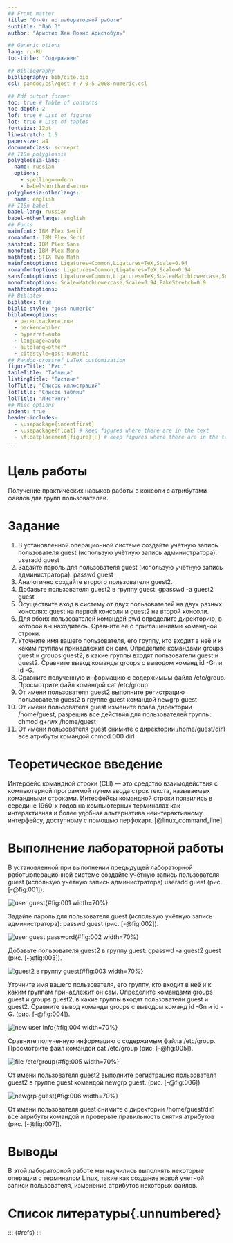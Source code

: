 ```yaml
---
## Front matter
title: "Отчёт по лабораторной работе"
subtitle: "Лаб 3"
author: "Аристид Жан Лоэнс Аристобуль"

## Generic otions
lang: ru-RU
toc-title: "Содержание"

## Bibliography
bibliography: bib/cite.bib
csl: pandoc/csl/gost-r-7-0-5-2008-numeric.csl

## Pdf output format
toc: true # Table of contents
toc-depth: 2
lof: true # List of figures
lot: true # List of tables
fontsize: 12pt
linestretch: 1.5
papersize: a4
documentclass: scrreprt
## I18n polyglossia
polyglossia-lang:
  name: russian
  options:
	- spelling=modern
	- babelshorthands=true
polyglossia-otherlangs:
  name: english
## I18n babel
babel-lang: russian
babel-otherlangs: english
## Fonts
mainfont: IBM Plex Serif
romanfont: IBM Plex Serif
sansfont: IBM Plex Sans
monofont: IBM Plex Mono
mathfont: STIX Two Math
mainfontoptions: Ligatures=Common,Ligatures=TeX,Scale=0.94
romanfontoptions: Ligatures=Common,Ligatures=TeX,Scale=0.94
sansfontoptions: Ligatures=Common,Ligatures=TeX,Scale=MatchLowercase,Scale=0.94
monofontoptions: Scale=MatchLowercase,Scale=0.94,FakeStretch=0.9
mathfontoptions:
## Biblatex
biblatex: true
biblio-style: "gost-numeric"
biblatexoptions:
  - parentracker=true
  - backend=biber
  - hyperref=auto
  - language=auto
  - autolang=other*
  - citestyle=gost-numeric
## Pandoc-crossref LaTeX customization
figureTitle: "Рис."
tableTitle: "Таблица"
listingTitle: "Листинг"
lofTitle: "Список иллюстраций"
lotTitle: "Список таблиц"
lolTitle: "Листинги"
## Misc options
indent: true
header-includes:
  - \usepackage{indentfirst}
  - \usepackage{float} # keep figures where there are in the text
  - \floatplacement{figure}{H} # keep figures where there are in the text
---
```


# Цель работы

Получение практических навыков работы в консоли с атрибутами файлов для групп пользователей.

# Задание

1. В установленной операционной системе создайте учётную запись пользователя guest (использую учётную запись администратора):
   useradd guest
2. Задайте пароль для пользователя guest (использую учётную запись администратора):
   passwd guest
3. Аналогично создайте второго пользователя guest2.
4. Добавьте пользователя guest2 в группу guest:
   gpasswd -a guest2 guest
5. Осуществите вход в систему от двух пользователей на двух разных консолях: guest на первой консоли и guest2 на второй консоли.
6. Для обоих пользователей командой pwd определите директорию, в которой вы находитесь. Сравните её с приглашениями командной строки.
7. Уточните имя вашего пользователя, его группу, кто входит в неё
   и к каким группам принадлежит он сам. Определите командами
   groups guest и groups guest2, в какие группы входят пользователи guest и guest2. Сравните вывод команды groups с выводом команд
   id -Gn и id -G.
8. Сравните полученную информацию с содержимым файла /etc/group.
   Просмотрите файл командой
   cat /etc/group
9. От имени пользователя guest2 выполните регистрацию пользователя
   guest2 в группе guest командой
   newgrp guest
10. От имени пользователя guest измените права директории /home/guest,
    разрешив все действия для пользователей группы:
    chmod g+rwx /home/guest
11. От имени пользователя guest снимите с директории /home/guest/dir1
    все атрибуты командой
    chmod 000 dirl

# Теоретическое введение

Интерфейс командной строки (CLI) — это средство взаимодействия с компьютерной программой путем ввода строк текста, называемых командными строками. Интерфейсы командной строки появились в середине 1960-х годов на компьютерных терминалах как интерактивная и более удобная альтернатива неинтерактивному интерфейсу, доступному с помощью перфокарт.
[@linux_command_line]

# Выполнение лабораторной работы

В установленной при выполнении предыдущей лабораторной работыоперационной системе создайте учётную запись пользователя guest (использую учётную запись администратора)
useradd guest (рис. [-@fig:001]).

![user guest](image/img01.png){#fig:001 width=70%}

Задайте пароль для пользователя guest (использую учётную запись администратора):
passwd guest (рис. [-@fig:002]).

![user guest password](image/img01.png){#fig:002 width=70%}

Добавьте пользователя guest2 в группу guest:
gpasswd -a guest2 guest (рис. [-@fig:003]).

![guest2 в группу guest](image/img02.png){#fig:003 width=70%}

Уточните имя вашего пользователя, его группу, кто входит в неё
и к каким группам принадлежит он сам. Определите командами
groups guest и groups guest2, в какие группы входят пользователи guest и guest2. Сравните вывод команды groups с выводом команд
id -Gn и id -G. (рис. [-@fig:004]).

![new user info](image/img03.png){#fig:004 width=70%}

Сравните полученную информацию с содержимым файла /etc/group.
Просмотрите файл командой
cat /etc/group (рис. [-@fig:005]).

![file /etc/group](image/img04.png){#fig:005 width=70%}

От имени пользователя guest2 выполните регистрацию пользователя guest2 в группе guest командой newgrp guest. (рис. [-@fig:006])

![newgrp guest](image/img05.png){#fig:006 width=70%}

От имени пользователя guest снимите с директории /home/guest/dir1 все атрибуты командой и проверьте правильность снятия атрибутов (рис. [-@fig:007]).

# Выводы

В этой лабораторной работе мы научились выполнять некоторые операции с терминалом Linux, такие как создание новой учетной записи пользователя, изменение атрибутов некоторых файлов.

# Список литературы{.unnumbered}

::: {#refs}
:::
